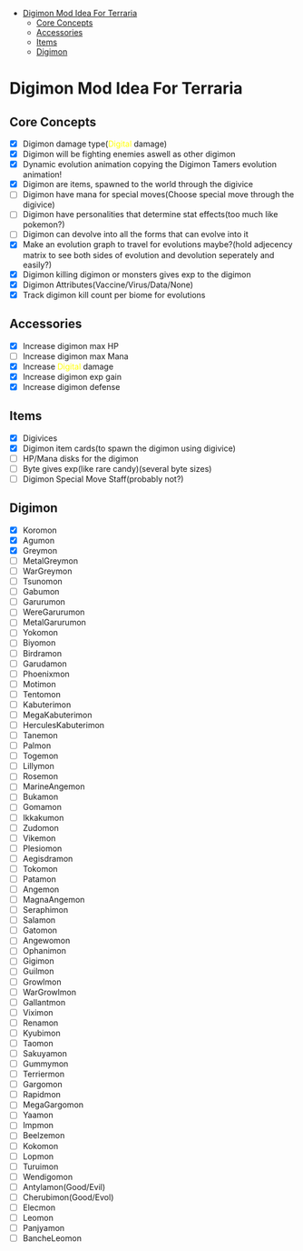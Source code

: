 - [Digimon Mod Idea For Terraria](#digimon-mod-idea-for-terraria)
  - [Core Concepts](#core-concepts)
  - [Accessories](#accessories)
  - [Items](#items)
  - [Digimon](#digimon)

# Digimon Mod Idea For Terraria
## Core Concepts
- [x] Digimon damage type(<span style="color:yellow">Digital</span> damage)
- [x] Digimon will be fighting enemies aswell as other digimon
- [x] Dynamic evolution animation copying the Digimon Tamers evolution animation!
- [x] Digimon are items, spawned to the world through the digivice
- [ ] Digimon have mana for special moves(Choose special move through the digivice)
- [ ] Digimon have personalities that determine stat effects(too much like pokemon?)
- [ ] Digimon can devolve into all the forms that can evolve into it
- [x] Make an evolution graph to travel for evolutions maybe?(hold adjecency matrix to see both sides of evolution and devolution seperately and easily?)
- [x] Digimon killing digimon or monsters gives exp to the digimon
- [x] Digimon Attributes(Vaccine/Virus/Data/None)
- [x] Track digimon kill count per biome for evolutions

## Accessories
- [x] Increase digimon max HP
- [ ] Increase digimon max Mana
- [x] Increase <span style="color:yellow">Digital</span> damage
- [x] Increase digimon exp gain
- [x] Increase digimon defense

## Items
- [x] Digivices
- [x] Digimon item cards(to spawn the digimon using digivice)
- [ ] HP/Mana disks for the digimon
- [ ] Byte gives exp(like rare candy)(several byte sizes)
- [ ] Digimon Special Move Staff(probably not?)

## Digimon
- [x] Koromon
- [x] Agumon
- [x] Greymon
- [ ] MetalGreymon
- [ ] WarGreymon
- [ ] Tsunomon
- [ ] Gabumon
- [ ] Garurumon
- [ ] WereGarurumon
- [ ] MetalGarurumon
- [ ] Yokomon
- [ ] Biyomon
- [ ] Birdramon
- [ ] Garudamon
- [ ] Phoenixmon
- [ ] Motimon
- [ ] Tentomon
- [ ] Kabuterimon
- [ ] MegaKabuterimon 
- [ ] HerculesKabuterimon
- [ ] Tanemon
- [ ] Palmon
- [ ] Togemon
- [ ] Lillymon
- [ ] Rosemon
- [ ] MarineAngemon
- [ ] Bukamon
- [ ] Gomamon
- [ ] Ikkakumon
- [ ] Zudomon
- [ ] Vikemon
- [ ] Plesiomon
- [ ] Aegisdramon
- [ ] Tokomon
- [ ] Patamon
- [ ] Angemon
- [ ] MagnaAngemon
- [ ] Seraphimon
- [ ] Salamon
- [ ] Gatomon
- [ ] Angewomon
- [ ] Ophanimon
- [ ] Gigimon
- [ ] Guilmon
- [ ] Growlmon
- [ ] WarGrowlmon
- [ ] Gallantmon
- [ ] Viximon
- [ ] Renamon
- [ ] Kyubimon
- [ ] Taomon
- [ ] Sakuyamon
- [ ] Gummymon
- [ ] Terriermon
- [ ] Gargomon
- [ ] Rapidmon
- [ ] MegaGargomon
- [ ] Yaamon
- [ ] Impmon
- [ ] Beelzemon
- [ ] Kokomon
- [ ] Lopmon
- [ ] Turuimon
- [ ] Wendigomon
- [ ] Antylamon(Good/Evil)
- [ ] Cherubimon(Good/Evol)
- [ ] Elecmon
- [ ] Leomon
- [ ] Panjyamon
- [ ] BancheLeomon
